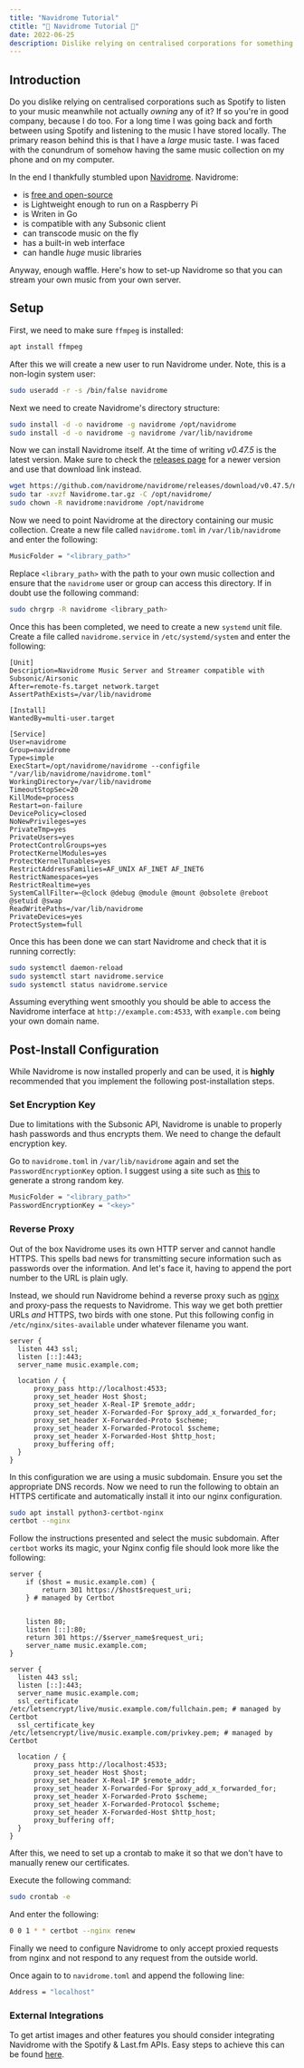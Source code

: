 ```yaml
---
title: "Navidrome Tutorial"
ctitle: "🎵 Navidrome Tutorial 🎵"
date: 2022-06-25
description: Dislike relying on centralised corporations for something as basic as streaming music? Me too. Here's how to set up Navidrome to stream your own music from your own server.
---
```


## Introduction

Do you dislike relying on centralised corporations such as Spotify to listen to your music meanwhile not actually *owning* any of it? If so you're in good company, because I do too.
For a long time I was going back and forth between using Spotify and listening to the music I have stored locally. The primary reason behind
this is that I have a _large_ music taste. I was faced with the conundrum of somehow having the same music collection on my phone and on my computer.

In the end I thankfully stumbled upon [Navidrome](https://www.navidrome.org/). Navidrome:

- is [free and open-source](https://github.com/navidrome/navidrome/)
- is Lightweight enough to run on a Raspberry Pi
- is Writen in Go
- is compatible with any Subsonic client
- can transcode music on the fly
- has a built-in web interface
- can handle _huge_ music libraries

Anyway, enough waffle. Here's how to set-up Navidrome so that you can stream your own music from your own server.

## Setup

First, we need to make sure `ffmpeg` is installed:

```bash
apt install ffmpeg
```

After this we will create a new user to run Navidrome under. Note, this is a non-login system user:

```bash
sudo useradd -r -s /bin/false navidrome
```

Next we need to create Navidrome's directory structure:

```bash
sudo install -d -o navidrome -g navidrome /opt/navidrome
sudo install -d -o navidrome -g navidrome /var/lib/navidrome
```

Now we can install Navidrome itself. At the time of writing _v0.47.5_ is the latest version. Make sure to check the
[releases page](https://github.com/navidrome/navidrome/releases) for a newer version and use that download link instead.

```bash
wget https://github.com/navidrome/navidrome/releases/download/v0.47.5/navidrome_0.47.5_Linux_x86_64.tar.gz -O Navidrome.tar.gz
sudo tar -xvzf Navidrome.tar.gz -C /opt/navidrome/
sudo chown -R navidrome:navidrome /opt/navidrome
```

Now we need to point Navidrome at the directory containing our music collection. Create a new file called
`navidrome.toml` in `/var/lib/navidrome` and enter the following:

```bash
MusicFolder = "<library_path>"
```

Replace `<library_path>` with the path to your own music collection and ensure that the `navidrome` user or group
can access this directory. If in doubt use the following command:

```bash
sudo chrgrp -R navidrome <library_path>
```

Once this has been completed, we need to create a new `systemd` unit file. Create a file called `navidrome.service`
in `/etc/systemd/system` and enter the following:

```systemd
[Unit]
Description=Navidrome Music Server and Streamer compatible with Subsonic/Airsonic
After=remote-fs.target network.target
AssertPathExists=/var/lib/navidrome

[Install]
WantedBy=multi-user.target

[Service]
User=navidrome
Group=navidrome
Type=simple
ExecStart=/opt/navidrome/navidrome --configfile "/var/lib/navidrome/navidrome.toml"
WorkingDirectory=/var/lib/navidrome
TimeoutStopSec=20
KillMode=process
Restart=on-failure
DevicePolicy=closed
NoNewPrivileges=yes
PrivateTmp=yes
PrivateUsers=yes
ProtectControlGroups=yes
ProtectKernelModules=yes
ProtectKernelTunables=yes
RestrictAddressFamilies=AF_UNIX AF_INET AF_INET6
RestrictNamespaces=yes
RestrictRealtime=yes
SystemCallFilter=~@clock @debug @module @mount @obsolete @reboot @setuid @swap
ReadWritePaths=/var/lib/navidrome
PrivateDevices=yes
ProtectSystem=full
```

Once this has been done we can start Navidrome and check that it is running correctly:

```bash
sudo systemctl daemon-reload
sudo systemctl start navidrome.service
sudo systemctl status navidrome.service
```

Assuming everything went smoothly you should be able to access the Navidrome
interface at `http://example.com:4533`, with `example.com` being your own domain name.

## Post-Install Configuration

While Navidrome is now installed properly and can be used, it is **highly** recommended
that you implement the following post-installation steps.

### Set Encryption Key

Due to limitations with the Subsonic API, Navidrome is unable to properly hash passwords and thus
encrypts them. We need to change the default encryption key.

Go to `navidrome.toml` in `/var/lib/navidrome` again and set the `PasswordEncryptionKey` option.
I suggest using a site such as [this](https://passwordsgenerator.net/) to generate a strong
random key.

```bash
MusicFolder = "<library_path>"
PasswordEncryptionKey = "<key>"
```

### Reverse Proxy

Out of the box Navidrome uses its own HTTP server and cannot handle HTTPS. This spells bad news
for transmitting secure information such as passwords over the information. And let's face it,
having to append the port number to the URL is plain ugly.

Instead, we should run Navidrome behind a reverse proxy such as [nginx](https://www.nginx.com/)
and proxy-pass the requests to Navidrome. This way we get both prettier URLs _and_ HTTPS, two birds with one stone.
Put this following config in `/etc/nginx/sites-available` under whatever filename you want.

```nginx
server {
  listen 443 ssl;
  listen [::]:443;
  server_name music.example.com;

  location / {
      proxy_pass http://localhost:4533;
      proxy_set_header Host $host;
      proxy_set_header X-Real-IP $remote_addr;
      proxy_set_header X-Forwarded-For $proxy_add_x_forwarded_for;
      proxy_set_header X-Forwarded-Proto $scheme;
      proxy_set_header X-Forwarded-Protocol $scheme;
      proxy_set_header X-Forwarded-Host $http_host;
      proxy_buffering off;
  }
}
```

In this configuration we are using a music subdomain. Ensure you set the appropriate DNS records.
Now we need to run the following to obtain an HTTPS certificate and automatically
install it into our nginx configuration.

```bash
sudo apt install python3-certbot-nginx
certbot --nginx
```

Follow the instructions presented and select the music subdomain. After `certbot` works its magic,
your Nginx config file should look more like the following:

```nginx
server {
    if ($host = music.example.com) {
        return 301 https://$host$request_uri;
    } # managed by Certbot


    listen 80;
    listen [::]:80;
    return 301 https://$server_name$request_uri;
    server_name music.example.com;
}

server {
  listen 443 ssl;
  listen [::]:443;
  server_name music.example.com;
  ssl_certificate /etc/letsencrypt/live/music.example.com/fullchain.pem; # managed by Certbot
  ssl_certificate_key /etc/letsencrypt/live/music.example.com/privkey.pem; # managed by Certbot

  location / {
      proxy_pass http://localhost:4533;
      proxy_set_header Host $host;
      proxy_set_header X-Real-IP $remote_addr;
      proxy_set_header X-Forwarded-For $proxy_add_x_forwarded_for;
      proxy_set_header X-Forwarded-Proto $scheme;
      proxy_set_header X-Forwarded-Protocol $scheme;
      proxy_set_header X-Forwarded-Host $http_host;
      proxy_buffering off;
  }
}
```

After this, we need to set up a crontab to make it so that we don't have to
manually renew our certificates.

Execute the following command:

```bash
sudo crontab -e
```

And enter the following:
```bash
0 0 1 * * certbot --nginx renew
```


Finally we need to configure Navidrome to only accept proxied requests from nginx
and not respond to any request from the outside world.

Once again to to `navidrome.toml` and append the following line:

```bash
Address = "localhost"
```

### External Integrations

To get artist images and other features you should consider integrating Navidrome
with the Spotify & Last.fm APIs. Easy steps to achieve this can be found [here](https://www.navidrome.org/docs/usage/external-integrations/).

